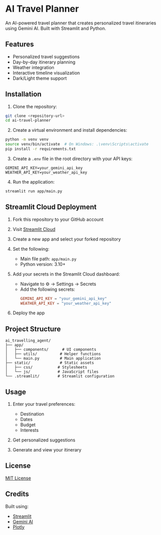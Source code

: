 # AI Travel Planner

An AI-powered travel planner that creates personalized travel itineraries using Gemini AI. Built with Streamlit and Python.

## Features

- Personalized travel suggestions
- Day-by-day itinerary planning
- Weather integration
- Interactive timeline visualization
- Dark/Light theme support

## Installation

1. Clone the repository:
```bash
git clone <repository-url>
cd ai-travel-planner
```

2. Create a virtual environment and install dependencies:
```bash
python -m venv venv
source venv/bin/activate  # On Windows: .\venv\Scripts\activate
pip install -r requirements.txt
```

3. Create a `.env` file in the root directory with your API keys:
```
GEMINI_API_KEY=your_gemini_api_key
WEATHER_API_KEY=your_weather_api_key
```

4. Run the application:
```bash
streamlit run app/main.py
```

## Streamlit Cloud Deployment

1. Fork this repository to your GitHub account

2. Visit [Streamlit Cloud](https://streamlit.io/cloud)

3. Create a new app and select your forked repository

4. Set the following:
   - Main file path: `app/main.py`
   - Python version: 3.10+

5. Add your secrets in the Streamlit Cloud dashboard:
   - Navigate to ⚙️ -> Settings -> Secrets
   - Add the following secrets:
     ```toml
     GEMINI_API_KEY = "your_gemini_api_key"
     WEATHER_API_KEY = "your_weather_api_key"
     ```

6. Deploy the app

## Project Structure

```
ai_travelling_agent/
├── app/
│   ├── components/      # UI components
│   ├── utils/          # Helper functions
│   └── main.py         # Main application
├── static/             # Static assets
│   ├── css/           # Stylesheets
│   └── js/            # JavaScript files
└── .streamlit/        # Streamlit configuration
```

## Usage

1. Enter your travel preferences:
   - Destination
   - Dates
   - Budget
   - Interests

2. Get personalized suggestions

3. Generate and view your itinerary

## License

[MIT License](LICENSE)

## Credits

Built using:
- [Streamlit](https://streamlit.io)
- [Gemini AI](https://deepmind.google/technologies/gemini/)
- [Plotly](https://plotly.com/python/)
